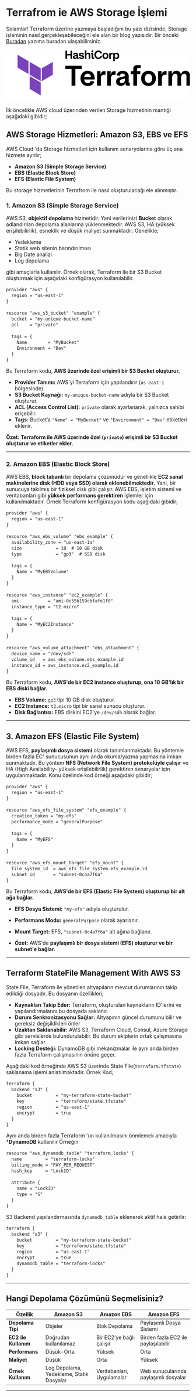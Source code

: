 # Terrafrom ie AWS Storage İşlemi

Selamlar! Terraform üzerine yazmaya başladığım bu yazı dizisinde, Storage işleminin nasıl gerçekleşebileceğini ele alan bir blog yazısıdır. Bir önceki [Buradan](https://xxxx) yazıma buradan ulaşabilirsiniz.


![Terrafrom](./img/1.png)

İlk öncelikle AWS cloud üzerinden verilen Storage hizmetinin mantığı aşağıdaki gibidir;

## AWS Storage Hizmetleri: Amazon S3, EBS ve EFS

AWS Cloud 'da Storage hizmetleri için kullanım senaryolarına göre üç ana hizmete ayrılır;

* **Amazon S3 (Simple Storage Service)**
* **EBS (Elastic Block Store)**
* **EFS (Elastic File System)**

Bu storage hizmetlerinin Terrafrom ile nasıl oluşturulacağı ele alınmıştır.

### **1. Amazon S3 (Simple Storage Service)**

AWS S3, **objektif depolama** hizmetidir. Yani verilerinizi **Bucket** olarak adlandırılan depolama alanlarına yüklenmektedir.
AWS S3, HA (yüksek erişilebilirlik), esneklik ve düşük maliyet sunmaktadır. Genelikle;
* Yedekleme
* Statik web sitenin barındırılması
* Big Date analizi
* Log depolama 

gibi amaçlarla kullanılır. Örnek olarak, Terraform ile bir S3 Bucket oluşturmak için aşağıdaki konfigürasyon kullanılabilir.

```hcl
provider "aws" {
  region = "us-east-1"
}

resource "aws_s3_bucket" "example" {
  bucket = "my-unique-bucket-name"
  acl    = "private"

  tags = {
    Name        = "MyBucket"
    Environment = "Dev"
  }
}
```
Bu Terraform kodu, **AWS üzerinde özel erişimli bir S3 Bucket oluşturur.**

* **Provider Tanımı:** AWS'yi Terraform için yapılandırır (```us-east-1``` bölgesinde).
* **S3 Bucket Kaynağı:** ```my-unique-bucket-name``` adıyla bir S3 Bucket oluşturur.
* **ACL (Access Control List):** ```private``` olarak ayarlanarak, yalnızca sahibi erişebilir.
* **Tags:** Bucket’a ```"Name" = "MyBucket"``` ve ```"Environment" = "Dev"``` etiketleri eklenir.

**Özet: Terraform ile AWS üzerinde özel (```private```) erişimli bir S3 Bucket oluşturur ve etiketler ekler.**

---

### **2. Amazon EBS (Elastic Block Store)**

AWS EBS, **block tabanlı** bir depolama çözümüdür ve genellikle **EC2 sanal makinelerine disk (HDD veya SSD) olarak eklenebilmektedir.** Yani, bir sunucuya takılmış bir fiziksel disk gibi çalışır. AWS EBS, işletim sistemi ve veritabanları gibi **yüksek performans gerektiren** işlemler için kullanılmaktadır. Örnek Terraform konfigürasyon kodu aşağıdaki gibidir;

```hcl
provider "aws" {
  region = "us-east-1"
}

resource "aws_ebs_volume" "ebs_example" {
  availability_zone = "us-east-1a"
  size             = 10  # 10 GB disk
  type             = "gp3"  # SSD disk

  tags = {
    Name = "MyEBSVolume"
  }
}

resource "aws_instance" "ec2_example" {
  ami           = "ami-0c55b159cbfafe1f0"
  instance_type = "t2.micro"

  tags = {
    Name = "MyEC2Instance"
  }
}

resource "aws_volume_attachment" "ebs_attachment" {
  device_name = "/dev/sdh"
  volume_id   = aws_ebs_volume.ebs_example.id
  instance_id = aws_instance.ec2_example.id
}
```
Bu Terraform kodu, **AWS'de bir EC2 instance oluşturup, ona 10 GB'lık bir EBS diski bağlar.**

* **EBS Volume:** ```gp3``` tipi 10 GB disk oluşturur.
* **EC2 Instance:** ```t2.micro``` tipi bir sanal sunucu oluşturur.
* **Disk Bağlantısı:** EBS diskini EC2'ye ```/dev/sdh``` olarak bağlar.

---

## **3. Amazon EFS (Elastic File System)**

AWS EFS, **paylaşımlı dosya sistemi** olarak tanımlanmaktadır. Bu yöntemle birden fazla EC' sunucusunun aynı anda okuma/yazma yapmasına imkan sunmaktadır. Bu yöntem **NFS (Network File System) protokolüyle çalışır** ve HA (High Availability- yüksek erişilebilirlik) gerektiren senaryolar için uygulanmaktadır. Konu özelinde kod örneği aşağıdaki gibidir;

```hcl
provider "aws" {
  region = "us-east-1"
}

resource "aws_efs_file_system" "efs_example" {
  creation_token = "my-efs"
  performance_mode = "generalPurpose"
  
  tags = {
    Name = "MyEFS"
  }
}

resource "aws_efs_mount_target" "efs_mount" {
  file_system_id  = aws_efs_file_system.efs_example.id
  subnet_id       = "subnet-0c4a7f6a"
}
```


Bu Terraform kodu, **AWS'de bir EFS (Elastic File System) oluşturup bir alt ağa bağlar.**

* **EFS Dosya Sistemi:** ```"my-efs"``` adıyla oluşturulur.
* **Performans Modu:** ```generalPurpose``` olarak ayarlanır.
* **Mount Target:** EFS, ```"subnet-0c4a7f6a"``` alt ağına bağlanır.

* **Özet:** AWS'de **paylaşımlı bir dosya sistemi (EFS) oluşturur ve bir subnet'e bağlar.**

---

## **Terraform StateFile Management With AWS S3**

State File, Terraform ile yönetilen altyapıların mevcut durumlarının takip edildiği dosyadır. Bu dosyanın özellikleri;

* **Kaynakları Takip Eder:** Terraform, oluşturulan kaynakların ID'lerini ve yapılandırmalarını bu dosyada saklanır.
* **Durum Senkronizasyonu Sağlar:** Altyapının güncel durumunu bilir ve gereksiz değişiklikleri önler
* **Uzaktan Saklanabilir:** AWS S3, Terraform Cloud, Consul, Azure Storage gibi servislerde bulundurulabilir. Bu durum ekiplerin ortak çalışmasına imkan sağlar.
* **Locking Desteği:** DynamoDB gibi mekanizmalar ile aynı anda birden fazla Terraform çalışmasının önüne geçer.

Aşağıdaki kod örneğinde AWS S3 üzerinde State File(`terraform.tfstate`) saklanama işlemi anlatılmaktadır.
Örnek Kod;

```hcl
terraform {
  backend "s3" {
    bucket         = "my-terraform-state-bucket"
    key            = "terraform/state.tfstate"
    region         = "us-east-1"
    encrypt        = true
  }
}
``` 
Aynı anda birden fazla Terraform 'un kullanılmasını önmlemek amacıyla ***DynamoDB** kullanılır
Örneğin

```hcl
resource "aws_dynamodb_table" "terraform_locks" {
  name         = "terraform-locks"
  billing_mode = "PAY_PER_REQUEST"
  hash_key     = "LockID"

  attribute {
    name = "LockID"
    type = "S"
  }
}
```

S3 Backend yapılandırmasında `dynamodb_table` eklenerek aktif hale getirilir:

```hcl
terraform {
  backend "s3" {
    bucket         = "my-terraform-state-bucket"
    key            = "terraform/state.tfstate"
    region         = "us-east-1"
    encrypt        = true
    dynamodb_table = "terraform-locks"
  }
}
```
---

## **Hangi Depolama Çözümünü Seçmelisiniz?**

| **Özellik**   | **Amazon S3** | **Amazon EBS** | **Amazon EFS** |
|--------------|--------------|---------------|---------------|
| **Depolama Tipi** | Objeler | Blok Depolama | Paylaşımlı Dosya Sistemi |
| **EC2 ile Kullanım** | Doğrudan kullanılamaz | Bir EC2’ye bağlı çalışır | Birden fazla EC2 ile paylaşılabilir |
| **Performans** | Düşük-Orta | Yüksek | Orta |
| **Maliyet** | Düşük | Orta | Yüksek |
| **Örnek Kullanım** | Log Depolama, Yedekleme, Statik Dosyalar | Veritabanları, Uygulamalar | Web sunucularında paylaşımlı dosyalar |

---
